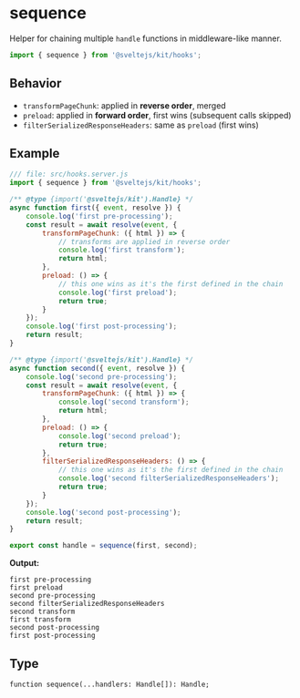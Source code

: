 # sequence

Helper for chaining multiple `handle` functions in middleware-like manner.

```js
import { sequence } from '@sveltejs/kit/hooks';
```

## Behavior

- `transformPageChunk`: applied in **reverse order**, merged
- `preload`: applied in **forward order**, first wins (subsequent calls skipped)
- `filterSerializedResponseHeaders`: same as `preload` (first wins)

## Example

```js
/// file: src/hooks.server.js
import { sequence } from '@sveltejs/kit/hooks';

/** @type {import('@sveltejs/kit').Handle} */
async function first({ event, resolve }) {
	console.log('first pre-processing');
	const result = await resolve(event, {
		transformPageChunk: ({ html }) => {
			// transforms are applied in reverse order
			console.log('first transform');
			return html;
		},
		preload: () => {
			// this one wins as it's the first defined in the chain
			console.log('first preload');
			return true;
		}
	});
	console.log('first post-processing');
	return result;
}

/** @type {import('@sveltejs/kit').Handle} */
async function second({ event, resolve }) {
	console.log('second pre-processing');
	const result = await resolve(event, {
		transformPageChunk: ({ html }) => {
			console.log('second transform');
			return html;
		},
		preload: () => {
			console.log('second preload');
			return true;
		},
		filterSerializedResponseHeaders: () => {
			// this one wins as it's the first defined in the chain
			console.log('second filterSerializedResponseHeaders');
			return true;
		}
	});
	console.log('second post-processing');
	return result;
}

export const handle = sequence(first, second);
```

**Output:**
```
first pre-processing
first preload
second pre-processing
second filterSerializedResponseHeaders
second transform
first transform
second post-processing
first post-processing
```

## Type

```dts
function sequence(...handlers: Handle[]): Handle;
```